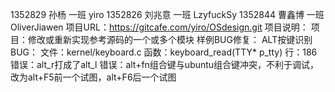 1352829	孙杨	一班    yiro
1352826	刘兆意	一班    LzyfuckSy
1352844	曹鑫博	一班    OliverJiawen
项目URL：https://gitcafe.com/yiro/OSdesign.git
项目说明：
    项目：修改或重新实现参考源码的一个或多个模块
样例BUG修复：
    ALT按键识别BUG：
	文件：kernel/keyboard.c
	函数：keyboard_read(TTY* p_tty)
	行：186
	错误：alt_r打成了alt_l
	错误：alt+fn组合键与ubuntu组合键冲突，不利于调试，改为alt+F5前一个试图，alt+F6后一个试图

